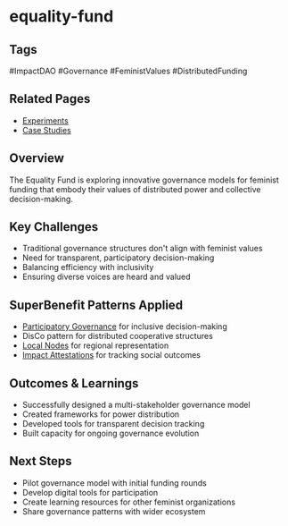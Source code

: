 # equality-fund

## Tags
#ImpactDAO #Governance #FeministValues #DistributedFunding

## Related Pages
- [Experiments](/artifacts/experiments/experiments.md)
- [Case Studies](/experiments/case-studies.md)

## Overview
The Equality Fund is exploring innovative governance models for feminist funding that embody their values of distributed power and collective decision-making.

## Key Challenges
- Traditional governance structures don't align with feminist values
- Need for transparent, participatory decision-making
- Balancing efficiency with inclusivity
- Ensuring diverse voices are heard and valued

## SuperBenefit Patterns Applied
- [Participatory Governance](/tags/participatory-governance.md) for inclusive decision-making
- DisCo pattern for distributed cooperative structures
- [Local Nodes](/tags/local-nodes.md) for regional representation
- [Impact Attestations](/tags/impact-attestations.md) for tracking social outcomes

## Outcomes & Learnings
- Successfully designed a multi-stakeholder governance model
- Created frameworks for power distribution
- Developed tools for transparent decision tracking
- Built capacity for ongoing governance evolution

## Next Steps
- Pilot governance model with initial funding rounds
- Develop digital tools for participation
- Create learning resources for other feminist organizations
- Share governance patterns with wider ecosystem